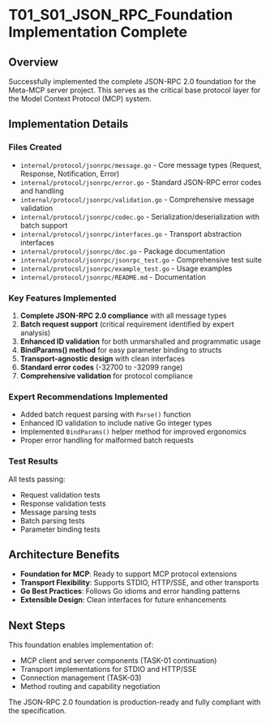 # T01_S01_JSON_RPC_Foundation Implementation Complete

## Overview
Successfully implemented the complete JSON-RPC 2.0 foundation for the Meta-MCP server project. This serves as the critical base protocol layer for the Model Context Protocol (MCP) system.

## Implementation Details

### Files Created
- `internal/protocol/jsonrpc/message.go` - Core message types (Request, Response, Notification, Error)
- `internal/protocol/jsonrpc/error.go` - Standard JSON-RPC error codes and handling
- `internal/protocol/jsonrpc/validation.go` - Comprehensive message validation
- `internal/protocol/jsonrpc/codec.go` - Serialization/deserialization with batch support
- `internal/protocol/jsonrpc/interfaces.go` - Transport abstraction interfaces
- `internal/protocol/jsonrpc/doc.go` - Package documentation
- `internal/protocol/jsonrpc/jsonrpc_test.go` - Comprehensive test suite
- `internal/protocol/jsonrpc/example_test.go` - Usage examples
- `internal/protocol/jsonrpc/README.md` - Documentation

### Key Features Implemented
1. **Complete JSON-RPC 2.0 compliance** with all message types
2. **Batch request support** (critical requirement identified by expert analysis)
3. **Enhanced ID validation** for both unmarshalled and programmatic usage
4. **BindParams() method** for easy parameter binding to structs
5. **Transport-agnostic design** with clean interfaces
6. **Standard error codes** (-32700 to -32099 range)
7. **Comprehensive validation** for protocol compliance

### Expert Recommendations Implemented
- Added batch request parsing with `Parse()` function
- Enhanced ID validation to include native Go integer types
- Implemented `BindParams()` helper method for improved ergonomics
- Proper error handling for malformed batch requests

### Test Results
All tests passing:
- Request validation tests
- Response validation tests  
- Message parsing tests
- Batch parsing tests
- Parameter binding tests

## Architecture Benefits
- **Foundation for MCP**: Ready to support MCP protocol extensions
- **Transport Flexibility**: Supports STDIO, HTTP/SSE, and other transports
- **Go Best Practices**: Follows Go idioms and error handling patterns
- **Extensible Design**: Clean interfaces for future enhancements

## Next Steps
This foundation enables implementation of:
- MCP client and server components (TASK-01 continuation)
- Transport implementations for STDIO and HTTP/SSE
- Connection management (TASK-03)
- Method routing and capability negotiation

The JSON-RPC 2.0 foundation is production-ready and fully compliant with the specification.